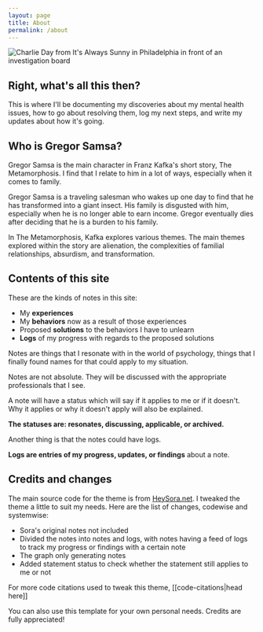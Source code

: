 ```yaml
---
layout: page
title: About
permalink: /about
---
```


![Charlie Day from It's Always Sunny in Philadelphia in front of an investigation board](https://media1.tenor.com/m/4LvAD8hD5tcAAAAd/charlie-day.gif)

## Right, what's all this then?

This is where I'll be documenting my discoveries about my mental health issues, how to go about resolving them, log my next steps, and write my updates about how it's going.

## Who is Gregor Samsa?

Gregor Samsa is the main character in Franz Kafka's short story, The Metamorphosis. I find that I relate to him in a lot of ways, especially when it comes to family.

Gregor Samsa is a traveling salesman who wakes up one day to find that he has transformed into a giant insect. His family is disgusted with him, especially when he is no longer able to earn income. Gregor eventually dies after deciding that he is a burden to his family.

In The Metamorphosis, Kafka explores various themes. The main themes explored within the story are alienation, the complexities of familial relationships, absurdism, and transformation.

## Contents of this site

These are the kinds of notes in this site:
- My **experiences**
- My **behaviors** now as a result of those experiences
- Proposed **solutions** to the behaviors I have to unlearn
- **Logs** of my progress with regards to the proposed solutions

Notes are things that I resonate with in the world of psychology, things that I finally found names for that could apply to my situation. 

Notes are not absolute. They will be discussed with the appropriate professionals that I see.

A note will have a status which will say if it applies to me or if it doesn't. Why it applies or why it doesn't apply will also be explained.

**The statuses are: resonates, discussing, applicable, or archived.**

Another thing is that the notes could have logs.

**Logs are entries of my progress, updates, or findings** about a note. 

## Credits and changes

The main source code for the theme is from [HeySora.net](https://github.com/HeySora/garden.heysora.net). I tweaked the theme a little to suit my needs. Here are the list of changes, codewise and systemwise:

- Sora's original notes not included
- Divided the notes into notes and logs, with notes having a feed of logs to track my progress or findings with a certain note
- The graph only generating notes
- Added statement status to check whether the statement still applies to me or not

For more code citations used to tweak this theme, [[code-citations|head here]]

You can also use this template for your own personal needs. Credits are fully appreciated!
